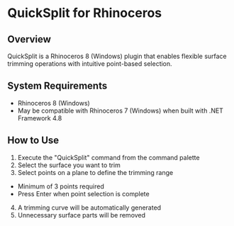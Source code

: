 ﻿# QuickSplit for Rhinoceros

## Overview
QuickSplit is a Rhinoceros 8 (Windows) plugin that enables flexible surface trimming operations with intuitive point-based selection.

## System Requirements
- Rhinoceros 8 (Windows)
- May be compatible with Rhinoceros 7 (Windows) when built with .NET Framework 4.8

## How to Use
1. Execute the "QuickSplit" command from the command palette
2. Select the surface you want to trim
3. Select points on a plane to define the trimming range
  - Minimum of 3 points required
  - Press Enter when point selection is complete
4. A trimming curve will be automatically generated
5. Unnecessary surface parts will be removed
